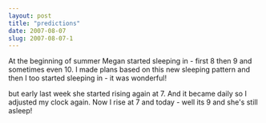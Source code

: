 ```yaml
---
layout: post
title: "predictions"
date: 2007-08-07
slug: 2007-08-07-1
---
```


At the beginning of summer Megan started sleeping in - first 8 then 9 and sometimes even 10.  I made plans based on this new sleeping pattern and then I too started sleeping in - it was wonderful!

but early last week she started rising again at 7.  And it became daily so I adjusted my clock again.  Now I rise at 7 and today - well its 9 and she&apos;s still asleep!

